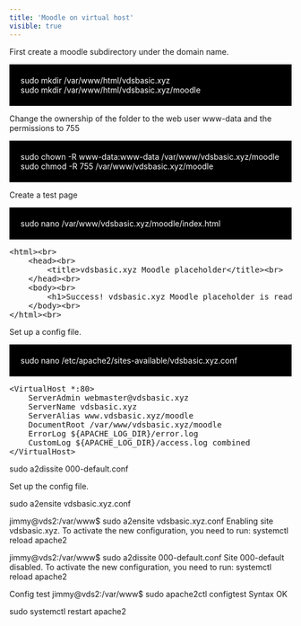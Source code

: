 ```yaml
---
title: 'Moodle on virtual host'
visible: true
---
```


First create a moodle subdirectory under the domain name. 

 
<div style="background-color:black;color:white;padding:20px;">
sudo mkdir /var/www/html/vdsbasic.xyz <br>
sudo mkdir /var/www/html/vdsbasic.xyz/moodle <br>
</div>

Change the ownership of the folder to the web user www-data and the permissions to 755

<div style="background-color:black;color:white;padding:20px;">
sudo chown -R www-data:www-data /var/www/vdsbasic.xyz/moodle<br>
sudo chmod -R 755 /var/www/vdsbasic.xyz/moodle<br>
</div>

Create a test page

<div style="background-color:black;color:white;padding:20px;">
sudo nano /var/www/vdsbasic.xyz/moodle/index.html
</div>


<pre>
&lt;html&gt;&lt;br&gt;
    &lt;head&gt;&lt;br&gt;
        &lt;title&gt;vdsbasic.xyz Moodle placeholder&lt;/title&gt;&lt;br&gt;
    &lt;/head&gt;&lt;br&gt;
    &lt;body&gt;&lt;br&gt;
        &lt;h1&gt;Success! vdsbasic.xyz Moodle placeholder is ready!&lt;/h1&gt;&lt;br&gt;
    &lt;/body&gt;&lt;br&gt;
&lt;/html&gt;&lt;br&gt;
</pre>    

Set up a config file.

<div style="background-color:black;color:white;padding:20px;">
sudo nano /etc/apache2/sites-available/vdsbasic.xyz.conf
</div>

<pre>
&lt;VirtualHost *:80&gt;
    ServerAdmin webmaster@vdsbasic.xyz
    ServerName vdsbasic.xyz
    ServerAlias www.vdsbasic.xyz/moodle
    DocumentRoot /var/www/vdsbasic.xyz/moodle
    ErrorLog ${APACHE_LOG_DIR}/error.log
    CustomLog ${APACHE_LOG_DIR}/access.log combined
&lt;/VirtualHost&gt;
</pre>

sudo a2dissite 000-default.conf


Set up the config file.

  
sudo a2ensite vdsbasic.xyz.conf

jimmy@vds2:/var/www$ sudo a2ensite vdsbasic.xyz.conf
Enabling site vdsbasic.xyz.
To activate the new configuration, you need to run:
  systemctl reload apache2
  
  


jimmy@vds2:/var/www$ sudo a2dissite 000-default.conf
Site 000-default disabled.
To activate the new configuration, you need to run:
  systemctl reload apache2

Config test
jimmy@vds2:/var/www$ sudo apache2ctl configtest
Syntax OK

sudo systemctl restart apache2




